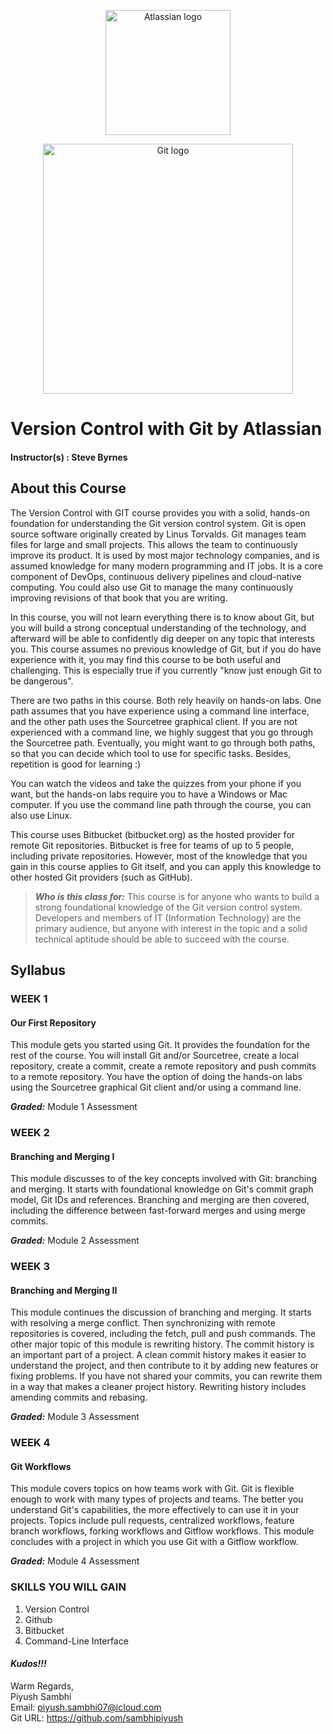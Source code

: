 <p align="center">
  <a href="javascript:void(0)" rel="noopener">
 <img width=200px  src="https://images.app.goo.gl/eA6TPKKjd6RHnMgj8" alt="Atlassian logo"></a>
</p>

<p align="center">
  <a href="javascript:void(0)" rel="noopener">
 <img width=400px  src="https://encrypted-tbn0.gstatic.com/images?q=tbn%3AANd9GcR3YXEjYb_hJD9BK5Lhtn-OD12ScvFuQ4yma6OBeafXIf2aJhnQ" alt="Git logo"></a>
</p>

# Version Control with Git by Atlassian

#### Instructor(s) : Steve Byrnes


## About this Course

The Version Control with GIT course provides  you with a solid, hands-on foundation for understanding the Git version control system.  Git is open source software originally created by Linus Torvalds. Git manages team files for large and small projects. This allows the team to continuously improve its product. It is used by most major technology companies, and is assumed knowledge for many modern programming and IT jobs.  It is a core component of DevOps, continuous delivery pipelines and cloud-native computing. You could also use Git to manage the many continuously improving revisions of that book that you are writing. 

In this course, you will not learn everything there is to know about Git, but you will build a strong conceptual understanding of the technology, and afterward will be able to confidently dig deeper on any topic that interests you. This course assumes no previous knowledge of Git, but if you do have experience with it, you may find this course to be both useful and challenging. This is especially true if you currently "know just enough Git to be dangerous". 

There are two paths in this course. Both rely heavily on hands-on labs. One path assumes that you have experience using a command line interface, and the other path uses the Sourcetree graphical client. If you are not experienced with a command line, we highly suggest that you go through the Sourcetree path. Eventually, you might want to go through both paths, so that you can decide which tool to use for specific tasks. Besides, repetition is good for learning :)

You can watch the videos and take the quizzes from your phone if you want, but the hands-on labs require you to have a Windows or Mac computer. If you use the command line path through the course, you can also use Linux. 

This course uses Bitbucket (bitbucket.org) as the hosted provider for remote Git repositories. Bitbucket is free for teams of up to 5 people, including private repositories. However, most of the knowledge that you gain in this course applies to Git itself, and you can apply this knowledge to other hosted Git providers (such as GitHub). 


> ***Who is this class for:*** This course is for anyone who wants to build a strong foundational knowledge of the Git version control system. Developers and members of IT (Information Technology) are the primary audience, but anyone with interest in the topic and a solid technical aptitude should be able to succeed with the course.


## Syllabus

### WEEK 1

#### Our First Repository

This module gets you started using Git. It provides the foundation for the rest of the course. You will install Git and/or Sourcetree, create a local repository, create a commit, create a remote repository and push commits to a remote repository. You have the option of doing the hands-on labs using the Sourcetree graphical Git client and/or using a command line.

***Graded:*** Module 1 Assessment


### WEEK 2

#### Branching and Merging I

This module discusses to of the key concepts involved with Git: branching and merging. It starts with foundational knowledge on Git's commit graph model, Git IDs and references. Branching and merging are then covered, including the difference between fast-forward merges and using merge commits.

***Graded:*** Module 2 Assessment


### WEEK 3

#### Branching and Merging II

This module continues the discussion of branching and merging. It starts with resolving a merge conflict. Then synchronizing with remote repositories is covered, including the fetch, pull and push commands. The other major topic of this module is rewriting history. The commit history is an important part of a project. A clean commit history makes it easier to understand the project, and then contribute to it by adding new features or fixing problems. If you have not shared your commits, you can rewrite them in a way that makes a cleaner project history. Rewriting history includes amending commits and rebasing.

***Graded:*** Module 3 Assessment


### WEEK 4

#### Git Workflows

This module covers topics on how teams work with Git. Git is flexible enough to work with many types of projects and teams. The better you understand Git's capabilities, the more effectively to can use it in your projects. Topics include pull requests, centralized workflows, feature branch workflows, forking workflows and Gitflow workflows. This module concludes with a project in which you use Git with a Gitflow workflow.

***Graded:*** Module 4 Assessment


### SKILLS YOU WILL GAIN
1. Version Control
1. Github
1. Bitbucket
1. Command-Line Interface


#### ***Kudos!!!***

Warm Regards, \
Piyush Sambhi \
Email: piyush.sambhi07@icloud.com \
Git URL: https://github.com/sambhipiyush